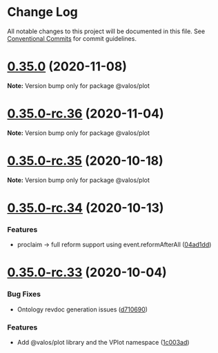 # Change Log

All notable changes to this project will be documented in this file.
See [Conventional Commits](https://conventionalcommits.org) for commit guidelines.

# [0.35.0](https://github.com/valaatech/kernel/compare/v0.35.0-rc.36...v0.35.0) (2020-11-08)

**Note:** Version bump only for package @valos/plot





# [0.35.0-rc.36](https://github.com/valaatech/kernel/compare/v0.35.0-rc.35...v0.35.0-rc.36) (2020-11-04)

**Note:** Version bump only for package @valos/plot





# [0.35.0-rc.35](https://github.com/valaatech/kernel/compare/v0.35.0-rc.34...v0.35.0-rc.35) (2020-10-18)

**Note:** Version bump only for package @valos/plot





# [0.35.0-rc.34](https://github.com/valaatech/kernel/compare/v0.35.0-rc.33...v0.35.0-rc.34) (2020-10-13)


### Features

* proclaim -> full reform support using event.reformAfterAll ([04ad1dd](https://github.com/valaatech/kernel/commit/04ad1ddd23363eaacaca180585f6769078da6aa2))





# [0.35.0-rc.33](https://github.com/valaatech/kernel/compare/v0.35.0-rc.32...v0.35.0-rc.33) (2020-10-04)


### Bug Fixes

* Ontology revdoc generation issues ([d710690](https://github.com/valaatech/kernel/commit/d7106900d7a0eb4489192375336fede6a8c6df07))


### Features

* Add @valos/plot library and the VPlot namespace ([1c003ad](https://github.com/valaatech/kernel/commit/1c003adaf45c11a163d53c99d0a4f21cc797efd1))
